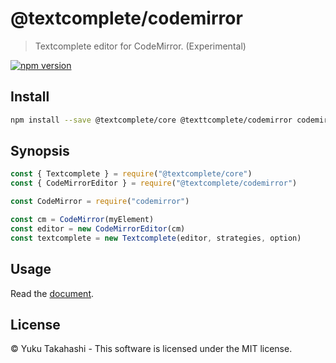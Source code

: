 # @textcomplete/codemirror

> Textcomplete editor for CodeMirror. (Experimental)

[![npm version](https://badge.fury.io/js/@textcomplete%2Fcodemirror.svg)](http://badge.fury.io/js/@textcomplete%2Fcodemirror)

## Install

```bash
npm install --save @textcomplete/core @texttcomplete/codemirror codemirror
```

## Synopsis

```js
const { Textcomplete } = require("@textcomplete/core")
const { CodeMirrorEditor } = require("@textcomplete/codemirror")

const CodeMirror = require("codemirror")

const cm = CodeMirror(myElement)
const editor = new CodeMirrorEditor(cm)
const textcomplete = new Textcomplete(editor, strategies, option)
```

## Usage

Read the [document](https://yuku.takahashi.coffee/textcomplete/).

## License

&copy; Yuku Takahashi - This software is licensed under the MIT license.
